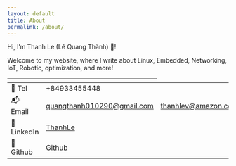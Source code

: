 ```yaml
---
layout: default
title: About
permalink: /about/
---
```


<script src="https://platform.linkedin.com/badges/js/profile.js" async defer type="text/javascript"></script>
<div class="badge-base LI-profile-badge" data-locale="en_US" data-size="medium" data-theme="dark" data-type="VERTICAL" data-vanity="thanhledotme" data-version="v1"><a class="badge-base__link LI-simple-link" href="https://www.linkedin.com/in/thanhledotme/"></a></div>

Hi, I’m Thanh Le (Lê Quang Thành) 🍻!

Welcome to my website, where I write about Linux, Embedded, Networking, IoT, Robotic, optimization, and more!
         
<table class="project_table">
  <thead>
    <tr>
      <th></th>
      <th></th>
    </tr>
  </thead>

  <tbody>
    <tr>
        <td>📲 Tel</td>
        <td>+84933455448</td>
    </tr>
    <tr>
        <td>📬 Email</td>
        <td><a target="_blank" href="mailto:quangthanh010290@gmail.com">quangthanh010290@gmail.com</a></td>
        <td><a target="_blank" href="mailto:thanhlev@amazon.com.vn">thanhlev@amazon.com.vn</a></td>
    </tr>
    <tr>
        <td>💼 LinkedIn</td>
        <td><a target="_blank" href="https://www.linkedin.com/in/thanhledotme/">ThanhLe</a></td>
    </tr>
    <tr>
        <td>🍻 Github </td>
        <td><a target="_blank" href="https://github.com/quangthanh010290">Github</a></td>
    </tr>
  </tbody>
</table>
